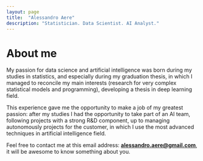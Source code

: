 ```yaml
---
layout: page
title:  "Alessandro Aere"
description: "Statistician. Data Scientist. AI Analyst."
---
```


# About me

My passion for data science and artificial intelligence was born during my studies in statistics, and especially during my graduation thesis, in which I managed to reconcile my main interests (research for very complex statistical models and programming), developing a thesis in deep learning field.

This experience gave me the opportunity to make a job of my greatest passion: after my studies I had the opportunity to take part of an AI team, following projects with a strong R&D component, up to managing autonomously projects for the customer, in which I use the most advanced techniques in artificial intelligence field.

Feel free to contact me at this email address: **alessandro.aere@gmail.com**, it will be awesome to know something about you.
